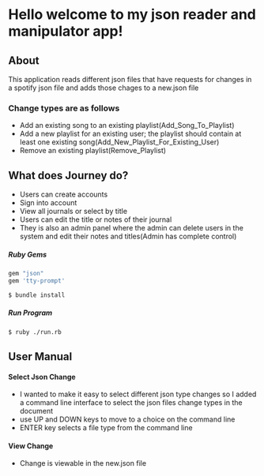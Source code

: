 # Hello welcome to my json reader and manipulator app!

## About
This application reads different json files that have requests for changes in a spotify json file and adds those chages to a new.json file

### Change types are as follows 
- Add an existing song to an existing playlist(Add_Song_To_Playlist)
- Add a new playlist for an existing user; the playlist should contain at least one existing song(Add_New_Playlist_For_Existing_User)
- Remove an existing playlist(Remove_Playlist)

## What does Journey do?

 - Users can create accounts
 - Sign into account
 - View all journals or select by title
 - Users can edit the title or notes of their journal 
 - They is also an admin panel where the admin can delete users in the system and edit their notes and titles(Admin has complete control)

##### Ruby Gems
```sh
gem "json"
gem 'tty-prompt'
```
```sh
$ bundle install
```
##### Run Program
```sh
$ ruby ./run.rb
```

## User Manual 
#### Select Json Change
- I wanted to make it easy to select different json type changes so I added a command line interface to select the json files change types in the document 
- use UP and DOWN keys to move to a choice on the command line
- ENTER key selects a file type from the command line

#### View Change
- Change is viewable in the new.json file



